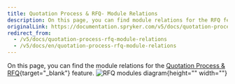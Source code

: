 ```yaml
---
title: Quotation Process & RFQ- Module Relations
description: On this page, you can find module relations for the RFQ feature provided by Spryker.
originalLink: https://documentation.spryker.com/v5/docs/quotation-process-rfq-module-relations
redirect_from:
  - /v5/docs/quotation-process-rfq-module-relations
  - /v5/docs/en/quotation-process-rfq-module-relations
---
```


On this page, you can find the module relations for the [Quotation Process & RFQ](https://documentation.spryker.com/docs/en/quotation-process-rfq-feature-overview-201907){target="_blank"} feature.
![RFQ modules diagram](https://spryker.s3.eu-central-1.amazonaws.com/docs/Features/Workflow+%26+Process+Management/Quotation+process+and+RFQ/Quotation+Process+%26+RFQ+Feature+Overview/request-for-quote-module-diagram.png){height="" width=""}
